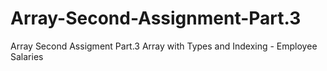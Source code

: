 # Array-Second-Assignment-Part.3
Array Second Assigment Part.3 Array with Types and Indexing - Employee Salaries
